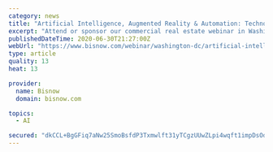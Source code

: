 ```yaml
---
category: news
title: "Artificial Intelligence, Augmented Reality & Automation: Technology For Change"
excerpt: "Attend or sponsor our commercial real estate webinar in Washington DC: Artificial Intelligence, Augmented Reality & Automation: Technology For Change."
publishedDateTime: 2020-06-30T21:27:00Z
webUrl: "https://www.bisnow.com/webinar/washington-dc/artificial-intelligence-augmented-reality-automation-technology-for-change-4905"
type: article
quality: 13
heat: 13

provider:
  name: Bisnow
  domain: bisnow.com

topics:
  - AI

secured: "dkCCL+BgGFiq7aNw25SmoBsfdP3Txmwlft31yTCgzUUwZLpi4wqft1impDsOd7a0a099g2anpJ03ea1Ow66y/Lln3KRFvOnmPJWYlL5eawJ/AlukrC6KJY59y7so3SL7j1ayLC73fhN2X/8Sw/exoSWkQnkPtGkzy/uxscc8B3nRjw1x9hL2tz6LqABhnrnOEEYXLsl46TJnDNkMnRRO8az3AmiOXMn7OiL39yXiQC44u9Tog2LXlBDxlDzYcKdETuPyP4xpBgjMv1Jzidl8RGgZqUR/tVGo9HXmyUZeuUgp0gv/Gr6eng77nosNajJNLX53/67APWs6iITAC1SQ4A==;qgsFpKTsANE3vnMCCDm/DQ=="
---
```


